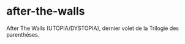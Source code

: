 after-the-walls
===============

After The Walls (UTOPIA/DYSTOPIA), dernier volet de la Trilogie des parenthèses.
